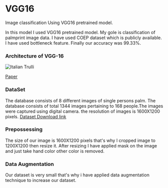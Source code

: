 # VGG16
Image classification Using VGG16 pretrained model. 


In this model I used VGG16 pretrained model. My gole is classification of palmprint image data. I have used COEP dataset which is publicly available. I have used bottleneck feature. Finally our accuracy was 99.33%.


<h3>Architecture of VGG-16</h3>
<img src="https://user-images.githubusercontent.com/31893242/46908984-064de600-cf4d-11e8-83e5-1666e6e7c856.png" alt="Italian Trulli">


<a href="https://arxiv.org/abs/1409.1556">Paper</a>

<h3>DataSet</h3>
<p>
The database consists of 8 different images of single persons palm. The database consists of total 1344 images pertaining to 168 people.The images were captured using digital camera. the resolution of images is 1600X1200 pixels. <a href="http://www.coep.org.in/page_assets/250/database.zip">Dataset Download link</a> </p>
<h3>Prepossessing</h3>
<p>
The size of our image is 1600X1200 pixels that's why I cropped image to 1200X1200 then resize it. After resizing I have applied mask on the image and just take hand color other color is removed. </p>

<h3>Data Augmentation</h3>
<p>Our dataset is very small that's why i have applied data augmentation technique to increase our dataset.</p>

